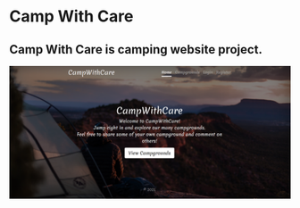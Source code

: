 # Camp With Care
## Camp With Care is camping website project.
![Alt text](./images/home_page.png "Home")

